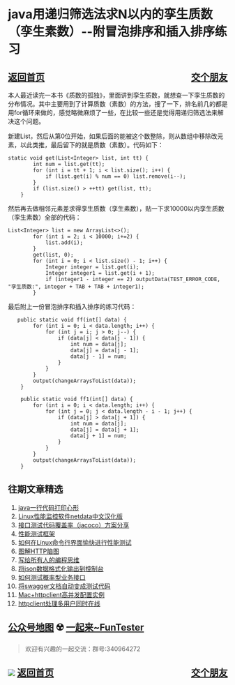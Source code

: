 # java用递归筛选法求N以内的孪生质数（孪生素数）--附冒泡排序和插入排序练习
<a href="/blog/home.html">返回首页</a><a href="/blog/交个朋友.html"  style="float:right;">交个朋友</a>
---

本人最近读完一本书《质数的孤独》，里面讲到孪生质数，就想查一下孪生质数的分布情况。其中主要用到了计算质数（素数）的方法，搜了一下，排名前几的都是用for循环来做的，感觉略微麻烦了一些，在比较一些还是觉得用递归筛选法来解决这个问题。

新建List<Integer>，然后从第0位开始，如果后面的能被这个数整除，则从数组中移除改元素，以此类推，最后留下的就是质数（素数）。代码如下：

```
static void get(List<Integer> list, int tt) {
        int num = list.get(tt);
        for (int i = tt + 1; i < list.size(); i++) {
            if (list.get(i) % num == 0) list.remove(i--);
        }
        if (list.size() > ++tt) get(list, tt);
    }
```
然后再去做相邻元素差求得孪生质数（孪生素数），贴一下求10000以内孪生质数（孪生素数）全部的代码：
```
List<Integer> list = new ArrayList<>();
        for (int i = 2; i < 10000; i+=2) {
            list.add(i);
        }
        get(list, 0);
        for (int i = 0; i < list.size() - 1; i++) {
            Integer integer = list.get(i);
            Integer integer1 = list.get(i + 1);
            if (integer1 - integer == 2) outputData(TEST_ERROR_CODE, "孪生质数:", integer + TAB + TAB + integer1);
        }
```
最后附上一份冒泡排序和插入排序的练习代码：

```
   public static void ff(int[] data) {
        for (int i = 0; i < data.length; i++) {
            for (int j = i; j > 0; j--) {
                if (data[j] < data[j - 1]) {
                    int num = data[j];
                    data[j] = data[j - 1];
                    data[j - 1] = num;
                }
            }
        }
        output(changeArraysToList(data));
    }
 
    public static void ff1(int[] data) {
        for (int i = 0; i < data.length; i++) {
            for (int j = 0; j < data.length - i - 1; j++) {
                if (data[j] > data[j + 1]) {
                    int num = data[j];
                    data[j] = data[j + 1];
                    data[j + 1] = num;
                }
            }
        }
        output(changeArraysToList(data));
    }
```

## 往期文章精选

1. [java一行代码打印心形](https://mp.weixin.qq.com/s/QPSryoSbViVURpSa9QXtpg)
2. [Linux性能监控软件netdata中文汉化版](https://mp.weixin.qq.com/s/fdXtK-5WwKnxjLZdyg6-nA)
3. [接口测试代码覆盖率（jacoco）方案分享](https://mp.weixin.qq.com/s/D73Sq6NLjeRKN8aCpGLOjQ)
4. [性能测试框架](https://mp.weixin.qq.com/s/3_09j7-5ex35u30HQRyWug)
5. [如何在Linux命令行界面愉快进行性能测试](https://mp.weixin.qq.com/s/fwGqBe1SpA2V0lPfAOd04Q)
6. [图解HTTP脑图](https://mp.weixin.qq.com/s/100Vm8FVEuXs0x6rDGTipw)
7. [写给所有人的编程思维](https://mp.weixin.qq.com/s/Oj33UCnYfbUgzsBzEm2GPQ)
8. [将json数据格式化输出到控制台](https://mp.weixin.qq.com/s/2IPwvh-33Ov2jBh0_L8shA)
9. [如何测试概率型业务接口](https://mp.weixin.qq.com/s/kUVffhjae3eYivrGqo6ZMg)
10. [将swagger文档自动变成测试代码](https://mp.weixin.qq.com/s/SY8mVenj0zMe5b47GS9VSQ)
11. [Mac+httpclient高并发配置实例](https://mp.weixin.qq.com/s/r4a-vGz0pxeZBPPH3phujw)
12. [httpclient处理多用户同时在线](https://mp.weixin.qq.com/s/Nuc30Fwy6-Qyr-Pc65t1_g)

## [公众号地图](https://mp.weixin.qq.com/s/36RbP20beZ8oWJ9nLAxG3g) ☢️ [一起来~FunTester](http://mp.weixin.qq.com/s?__biz=MzU4MTE2NDEyMQ==&mid=2247483866&idx=3&sn=2ef9d9bdcc49b5e52fcb3b6f35396a5e&chksm=fd4a8cecca3d05fafee68d4a9f9024ffc950cb66809d28f0ec3f8ee1ce280349f27d5352314c&scene=21#wechat_redirect)


> 欢迎有兴趣的一起交流：群号:340964272

![](/blog/pic/201712120951590031.png)
<a href="/blog/home.html">返回首页</a><a href="/blog/交个朋友.html"  style="float:right;">交个朋友</a>
---

<script src="/blog/js/bubbly.js"></script>
<script src="/blog/js/article.js"></script>